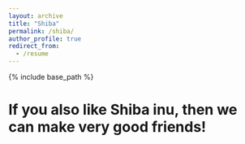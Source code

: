 ```yaml
---
layout: archive
title: "Shiba"
permalink: /shiba/
author_profile: true
redirect_from:
  - /resume
---
```


{% include base_path %}

If you also like Shiba inu, then we can make very good friends! 
======


